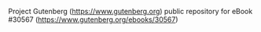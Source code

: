 Project Gutenberg (https://www.gutenberg.org) public repository for eBook #30567 (https://www.gutenberg.org/ebooks/30567)
